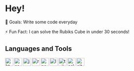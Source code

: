# Hey!

🎯 Goals: Write some code everyday

⚡ Fun Fact: I can solve the Rubiks Cube in under 30 seconds!

## Languages and Tools
<img src="https://cdn.jsdelivr.net/gh/devicons/devicon/icons/html5/html5-original.svg" align="left" alt="html" width="26" />
<img src="https://cdn.jsdelivr.net/gh/devicons/devicon/icons/css3/css3-original.svg" align="left" alt="css" width="26" />
<img src="https://cdn.jsdelivr.net/gh/devicons/devicon/icons/javascript/javascript-original.svg" align="left" alt="javascript" width="26" />
<img src="https://cdn.jsdelivr.net/gh/devicons/devicon/icons/react/react-original.svg" align="left" alt="react.js" width="26" />
<img src="https://cdn.jsdelivr.net/gh/devicons/devicon/icons/nodejs/nodejs-original.svg" align="left" alt="node" width="26" />
<img src="https://laravel.com/img/logomark.min.svg" align="left" alt="laravel" width="26" />
<img src="https://cdn.jsdelivr.net/gh/devicons/devicon/icons/tailwindcss/tailwindcss-plain.svg" align="left" alt="tailwind" width="26" />
<img src="https://cdn.jsdelivr.net/gh/devicons/devicon/icons/eslint/eslint-original.svg" align="left" alt="eslint" width="26" />
<img src="https://cdn.jsdelivr.net/gh/devicons/devicon/icons/git/git-original.svg" align="left" alt="git" width="26" />

